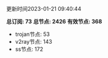 更新时间2023-01-21 09:40:44

**总订阅: 73**
**总节点: 2426**
**有效节点: 368**
- trojan节点: 53
- v2ray节点: 143
- ss节点: 172
